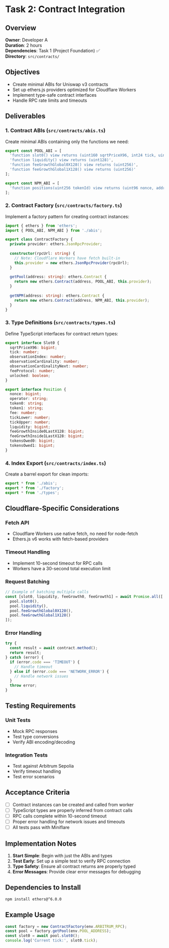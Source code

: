 # Task 2: Contract Integration

## Overview
**Owner**: Developer A  
**Duration**: 2 hours  
**Dependencies**: Task 1 (Project Foundation) ✅  
**Directory**: `src/contracts/`

## Objectives
- Create minimal ABIs for Uniswap v3 contracts
- Set up ethers.js providers optimized for Cloudflare Workers
- Implement type-safe contract interfaces
- Handle RPC rate limits and timeouts

## Deliverables

### 1. Contract ABIs (`src/contracts/abis.ts`)
Create minimal ABIs containing only the functions we need:

```typescript
export const POOL_ABI = [
  'function slot0() view returns (uint160 sqrtPriceX96, int24 tick, uint16 observationIndex, uint16 observationCardinality, uint16 observationCardinalityNext, uint8 feeProtocol, bool unlocked)',
  'function liquidity() view returns (uint128)',
  'function feeGrowthGlobal0X128() view returns (uint256)',
  'function feeGrowthGlobal1X128() view returns (uint256)'
];

export const NPM_ABI = [
  'function positions(uint256 tokenId) view returns (uint96 nonce, address operator, address token0, address token1, uint24 fee, int24 tickLower, int24 tickUpper, uint128 liquidity, uint256 feeGrowthInside0LastX128, uint256 feeGrowthInside1LastX128, uint128 tokensOwed0, uint128 tokensOwed1)'
];
```

### 2. Contract Factory (`src/contracts/factory.ts`)
Implement a factory pattern for creating contract instances:

```typescript
import { ethers } from 'ethers';
import { POOL_ABI, NPM_ABI } from './abis';

export class ContractFactory {
  private provider: ethers.JsonRpcProvider;
  
  constructor(rpcUrl: string) {
    // Note: Cloudflare Workers have fetch built-in
    this.provider = new ethers.JsonRpcProvider(rpcUrl);
  }
  
  getPool(address: string): ethers.Contract {
    return new ethers.Contract(address, POOL_ABI, this.provider);
  }
  
  getNPM(address: string): ethers.Contract {
    return new ethers.Contract(address, NPM_ABI, this.provider);
  }
}
```

### 3. Type Definitions (`src/contracts/types.ts`)
Define TypeScript interfaces for contract return types:

```typescript
export interface Slot0 {
  sqrtPriceX96: bigint;
  tick: number;
  observationIndex: number;
  observationCardinality: number;
  observationCardinalityNext: number;
  feeProtocol: number;
  unlocked: boolean;
}

export interface Position {
  nonce: bigint;
  operator: string;
  token0: string;
  token1: string;
  fee: number;
  tickLower: number;
  tickUpper: number;
  liquidity: bigint;
  feeGrowthInside0LastX128: bigint;
  feeGrowthInside1LastX128: bigint;
  tokensOwed0: bigint;
  tokensOwed1: bigint;
}
```

### 4. Index Export (`src/contracts/index.ts`)
Create a barrel export for clean imports:

```typescript
export * from './abis';
export * from './factory';
export * from './types';
```

## Cloudflare-Specific Considerations

### Fetch API
- Cloudflare Workers use native fetch, no need for node-fetch
- Ethers.js v6 works with fetch-based providers

### Timeout Handling
- Implement 10-second timeout for RPC calls
- Workers have a 30-second total execution limit

### Request Batching
```typescript
// Example of batching multiple calls
const [slot0, liquidity, feeGrowth0, feeGrowth1] = await Promise.all([
  pool.slot0(),
  pool.liquidity(),
  pool.feeGrowthGlobal0X128(),
  pool.feeGrowthGlobal1X128()
]);
```

### Error Handling
```typescript
try {
  const result = await contract.method();
  return result;
} catch (error) {
  if (error.code === 'TIMEOUT') {
    // Handle timeout
  } else if (error.code === 'NETWORK_ERROR') {
    // Handle network issues
  }
  throw error;
}
```

## Testing Requirements

### Unit Tests
- Mock RPC responses
- Test type conversions
- Verify ABI encoding/decoding

### Integration Tests
- Test against Arbitrum Sepolia
- Verify timeout handling
- Test error scenarios

## Acceptance Criteria
- [ ] Contract instances can be created and called from worker
- [ ] TypeScript types are properly inferred from contract calls
- [ ] RPC calls complete within 10-second timeout
- [ ] Proper error handling for network issues and timeouts
- [ ] All tests pass with Miniflare

## Implementation Notes

1. **Start Simple**: Begin with just the ABIs and types
2. **Test Early**: Set up a simple test to verify RPC connection
3. **Type Safety**: Ensure all contract returns are properly typed
4. **Error Messages**: Provide clear error messages for debugging

## Dependencies to Install
```bash
npm install ethers@^6.0.0
```

## Example Usage
```typescript
const factory = new ContractFactory(env.ARBITRUM_RPC);
const pool = factory.getPool(env.POOL_ADDRESS);
const slot0 = await pool.slot0();
console.log('Current tick:', slot0.tick);
```